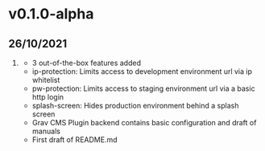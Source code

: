 # v0.1.0-alpha
##  26/10/2021

1. [](#new)
    * 3 out-of-the-box features added
    * ip-protection: Limits access to development environment url via ip whitelist
    * pw-protection: Limits access to staging environment url via a basic http login
    * splash-screen: Hides production environment behind a splash screen
    * Grav CMS Plugin backend contains basic configuration and draft of manuals
    * First draft of README.md
